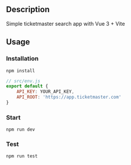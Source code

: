 ## Description

Simple ticketmaster search app with Vue 3 + Vite

## Usage
### Installation
```
npm install
```

```javascript
// src/env.js
export default {
    API_KEY: YOUR_API_KEY,
    API_ROOT: 'https://app.ticketmaster.com'
}
```

### Start
```
npm run dev
```

### Test
```
npm run test
```
